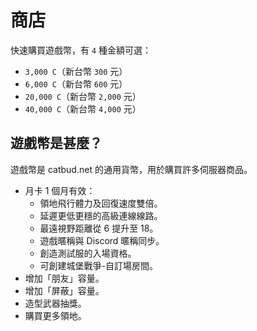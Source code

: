 # 商店
快速購買遊戲幣，有 `4` 種金額可選：
- `3,000 C`（新台幣 `300` 元）
- `6,000 C`（新台幣 `600` 元）
- `20,000 C`（新台幣 `2,000` 元）
- `40,000 C`（新台幣 `4,000` 元）

## 遊戲幣是甚麼？
遊戲幣是 catbud.net 的通用貨幣，用於購買許多伺服器商品。
- 月卡 1 個月有效：
  - 領地飛行體力及回復速度雙倍。
  - 延遲更低更穩的高級連線線路。
  - 最遠視野距離從 6 提升至 18。
  - 遊戲暱稱與 Discord 暱稱同步。
  - 創造測試服的入場資格。
  - 可創建城堡戰爭-自訂場房間。
- 增加「朋友」容量。
- 增加「屏蔽」容量。
- 造型武器抽獎。
- 購買更多領地。
